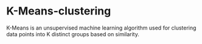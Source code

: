# K-Means-clustering
K-Means is an unsupervised machine learning algorithm used for clustering data points into K distinct groups based on similarity.  
